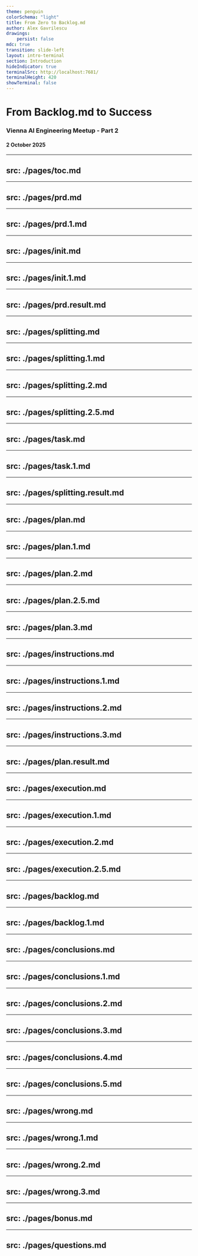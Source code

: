 ```yaml
---
theme: penguin
colorSchema: "light"
title: From Zero to Backlog.md
author: Alex Gavrilescu
drawings:
    persist: false
mdc: true
transition: slide-left
layout: intro-terminal
section: Introduction
hideIndicator: true
terminalSrc: http://localhost:7681/
terminalHeight: 420
showTerminal: false
---
```


# From Backlog.md to Success

### Vienna AI Engineering Meetup - Part 2

#### 2 October 2025

---
src: ./pages/toc.md
---

---
src: ./pages/prd.md
---

---
src: ./pages/prd.1.md
---

---
src: ./pages/init.md
---

---
src: ./pages/init.1.md
---

---
src: ./pages/prd.result.md
---

---
src: ./pages/splitting.md
---

---
src: ./pages/splitting.1.md
---

---
src: ./pages/splitting.2.md
---

---
src: ./pages/splitting.2.5.md
---

---
src: ./pages/task.md
---

---
src: ./pages/task.1.md
---

---
src: ./pages/splitting.result.md
---

---
src: ./pages/plan.md
---

---
src: ./pages/plan.1.md
---

---
src: ./pages/plan.2.md
---

---
src: ./pages/plan.2.5.md
---

---
src: ./pages/plan.3.md
---

---
src: ./pages/instructions.md
---

---
src: ./pages/instructions.1.md
---

---
src: ./pages/instructions.2.md
---

---
src: ./pages/instructions.3.md
---

---
src: ./pages/plan.result.md
---

---
src: ./pages/execution.md
---

---
src: ./pages/execution.1.md
---

---
src: ./pages/execution.2.md
---

---
src: ./pages/execution.2.5.md
---

---
src: ./pages/backlog.md
---

---
src: ./pages/backlog.1.md
---

---
src: ./pages/conclusions.md
---

---
src: ./pages/conclusions.1.md
---

---
src: ./pages/conclusions.2.md
---

---
src: ./pages/conclusions.3.md
---

---
src: ./pages/conclusions.4.md
---

---
src: ./pages/conclusions.5.md
---

---
src: ./pages/wrong.md
---

---
src: ./pages/wrong.1.md
---

---
src: ./pages/wrong.2.md
---

---
src: ./pages/wrong.3.md
---

---
src: ./pages/bonus.md
---

---
src: ./pages/questions.md
---
